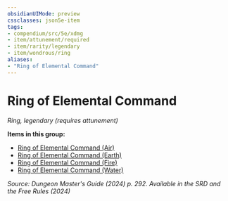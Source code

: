 ```yaml
---
obsidianUIMode: preview
cssclasses: json5e-item
tags:
- compendium/src/5e/xdmg
- item/attunement/required
- item/rarity/legendary
- item/wondrous/ring
aliases: 
- "Ring of Elemental Command"
---
```

# Ring of Elemental Command
*Ring, legendary (requires attunement)*  



**Items in this group:**

- [Ring of Elemental Command (Air)](/3-Mechanics/CLI/items/ring-of-elemental-command-air-xdmg.md)
- [Ring of Elemental Command (Earth)](/3-Mechanics/CLI/items/ring-of-elemental-command-earth-xdmg.md)
- [Ring of Elemental Command (Fire)](/3-Mechanics/CLI/items/ring-of-elemental-command-fire-xdmg.md)
- [Ring of Elemental Command (Water)](/3-Mechanics/CLI/items/ring-of-elemental-command-water-xdmg.md)

*Source: Dungeon Master's Guide (2024) p. 292. Available in the <span title='Systems Reference Document (5.2)'>SRD</span> and the Free Rules (2024)*